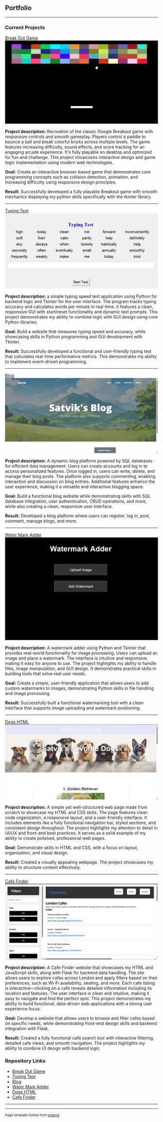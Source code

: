## Portfolio

---

### Current Projects 

[Break Out Game](./BreakOut_Description.md)
<a href="https://github.com/satvik-kusvaha/BreakOutGame"><img src="images/BreakOut.png?raw=true"/></a>

**Project description:** Recreation of the classic Google Breakout game with responsive controls and smooth gameplay. Players control a paddle to bounce a ball and break colorful bricks across multiple levels. The game features increasing difficulty, sound effects, and score tracking for an engaging arcade experience. It's fully playable on desktop and optimized for fun and challenge. This project showcases interactive design and game logic implementation using modern web technologies.

**Goal:** Create an interactive browser-based game that demonstrates core programming concepts such as collision detection, animation, and increasing difficulty using responsive design principles.

**Result:** Successfully developed a fully playable Breakout game with smooth mechanics displaying my python skills specifically with the tkinter library.

---
[Typing Test](./TypingTest_Description.md)
<a href="https://github.com/satvik-kusvaha/TypingSpeedTest"><img src="images/TypingTest.png?raw=true"/></a>

**Project description:** a simple typing speed test application using Python for backend logic and Tkinter for the user interface. The program tracks typing accuracy and calculates words per minute in real-time. It features a clean, responsive GUI with start/reset functionality and dynamic text prompts. This project demonstrates my ability to combine logic with GUI design using core Python libraries.

**Goal:** Build a website that measures typing speed and accuracy, while showcasing skills in Python programming and GUI development with Tkinter.

**Result:** Successfully developed a functional and user-friendly typing test that calculates real-time performance metrics. This demonstrates my ability to implement event-driven programming.

---
[Blog](./Blog_Description.md)
<a href="https://github.com/satvik-kusvaha/TVShowsBlog"><img src="images/Blog.png?raw=true"/></a>

**Project description:** A dynamic blog platform powered by SQL databases for efficient data management. Users can create accounts and log in to access personalized features. Once logged in, users can write, delete, and manage their blog posts. The platform also supports commenting, enabling interaction and discussion on blog entries. Additional features enhance the user experience, making it a versatile and interactive blogging space.

**Goal:** Build a functional blog website while demonstrating skills with SQL database integration, user authentication, CRUD operations, and more, while also creating a clean, responsive user interface.

**Result:** Developed a blog platform where users can register, log in, post, comment, manage blogs, and more. 

---
[Water Mark Adder](./WaterMark_Description.md)
<a href="https://github.com/satvik-kusvaha/WatermarkAdder"><img src="images/WaterMark.png?raw=true"/></a>

**Project description:** A watermark adder using Python and Tkinter that provides real-world functionality for image processing. Users can upload an image and place a watermark. The interface is intuitive and responsive, making it easy for anyone to use. The project highlights my ability to handle files, image manipulation, and GUI design. It demonstrates practical skills in building tools that solve real user needs.

**Goal:** Create a simple, user-friendly application that allows users to add custom watermarks to images, demonstrating Python skills in file handling and image processing.

**Result:** Successfully built a functional watermarking tool with a clean interface that supports image uploading and watermark positioning.

---
[Dogs HTML](./Dogs_Description.md)
<a href="https://github.com/satvik-kusvaha/Top3Dogs"><img src="images/Dogs.png?raw=true"/></a>

**Project description:** A simple yet well-structured web page made from scratch to showcase my HTML and CSS skills. The page features clean code organization, a responsive layout, and a user-friendly interface. It includes elements like a fully functional navigation bar, styled sections, and consistent design throughout. The project highlights my attention to detail in UI/UX and front-end best practices. It serves as a solid example of my ability to create polished, professional web pages.

**Goal:** Demonstrate skills in HTML and CSS, with a focus on layout, organization, and visual design.

**Result:** Created a visually appealing webpage. The project showcases my ability to structure content effectively.

---
[Cafe Finder](./CafeFinder_Description.md)
<a href="https://github.com/satvik-kusvaha/FindCafes"><img src="images/FindCafes.png?raw=true"/></a>

**Project description:** A Cafe Finder website that showcases my HTML and JavaScript skills, along with Flask for backend data handling. The site allows users to explore cafes across London and apply filters based on their preferences, such as Wi-Fi availability, seating, and more. Each cafe listing is interactive—clicking on a cafe reveals detailed information including its location and features. The user interface is clean and intuitive, making it easy to navigate and find the perfect spot. This project demonstrates my ability to build functional, data-driven web applications with a strong user experience focus.

**Goal:** Develop a website that allows users to browse and filter cafes based on specific needs, while demonstrating front-end design skills and backend integration with Flask.

**Result:** Created a fully functional cafe search tool with interactive filtering, detailed cafe views, and smooth navigation. The project highlights my ability to combine UI design with backend logic.

### Repository Links

- [Break Out Game](https://github.com/satvik-kusvaha/BreakOutGame)
- [Typing Test](https://github.com/satvik-kusvaha/TypingSpeedTest)
- [Blog](https://github.com/satvik-kusvaha/TVShowsBlog)
- [Water Mark Adder](https://github.com/satvik-kusvaha/WatermarkAdder)
- [Dogs HTML](https://github.com/satvik-kusvaha/Top3Dogs)
- [Cafe Finder](https://github.com/satvik-kusvaha/FindCafes)

---




---
<p style="font-size:11px">Page template forked from <a href="https://github.com/evanca/quick-portfolio">evanca</a></p>
<!-- Remove above link if you don't want to attibute -->
